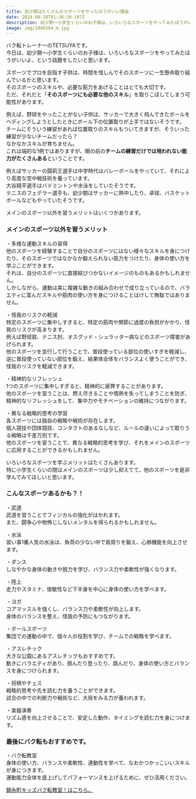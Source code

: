 ```yaml
---
title: 幼少期はたくさんのスポーツをやったほうがいい理由
date: 2024-08-28T01:30:20.187Z
description: 幼少期〜小学生くらいのお子様は、いろいろなスポーツをやってみたほうがいいよ、という話題をしたいと思います。
image: img/1946394_m.jpg
---
```

バク転トレーナーのTETSUYAです。\
今日は、幼少期〜小学生くらいのお子様は、いろいろなスポーツをやってみたほうがいいよ、という話題をしたいと思います。

スポーツでプロを目指す子供は、時間を惜しんでそのスポーツに一生懸命取り組んでいるかと思います。\
そのスポーツのスキルや、必要な筋力をあげることはとても大切です。\
ただ、それだと「**そのスポーツにも必要な他のスキル**」を取りこぼしてしまう可能性があります。

例えば、野球をやったことがない子供は、サッカーで大きく飛んできたボールをヘディングしようとしたときにボール下の位置取りが上手ではないそうです。\
チームにそういう練習があれば位置取りのスキルもついてきますが、そういった練習が少ないチームだったら？\
なかなかスキルが育ちません。\
これは端的な1例ではありますが、眼の前の**チームの練習だけでは培われない能力がたくさんある**ということです。

例えばサッカーの闘莉王選手は中学時代はバレーボールをやっていて、それにより高度な空中戦技術を養っています。\
大谷翔平選手はバドミントンや水泳をしていたそうです。\
テニスのフェデラー選手も、幼少期はサッカーに熱中したり、卓球、バスケットボールなどもやっていたそうです。

メインのスポーツ以外を習うメリットはいくつかあります。

### メインのスポーツ以外を習うメリット

・多様な運動スキルの習得\
他のスポーツを経験することで自分のスポーツにはない様々なスキルを身につけたり、そのスポーツではなかなか鍛えられない筋力をつけたり、身体の使い方を学ぶことができます。\
それは、自分のスポーツに直接結びつかないイメージのものもあるかもしれません。\
しかしながら、運動は実に複雑な動きの組み合わせで成り立っているので、バラエティに富んだスキルや筋肉の使い方を身につけることはけして無駄ではありません。

・怪我のリスクの軽減\
特定のスポーツに集中しすぎると、特定の筋肉や関節に過度の負担がかかり、怪我のリスクが高まります。\
例えば野球肩、テニス肘、オスグッド・シュラッター病などのスポーツ障害があげられます。\
他のスポーツを並行して行うことで、普段使っている部位の使いすぎを軽減し、逆に普段使っていない部位を鍛え、結果体全体をバランスよく使うことができ、怪我のリスクを軽減できます。

・精神的なリフレッシュ\
1つのスポーツに集中しすぎると、精神的に疲弊することがあります。\
他のスポーツを習うことは、燃え尽きることや情熱を失ってしまうことを防ぎ、精神的なリフレッシュをして、集中力やモチベーションの維持につながります。

・異なる戦略的思考の学習\
各スポーツには独自の戦略や戦術が存在します。\
個人競技や団体競技、コンタクトのあるなしなど、ルールの違いによって取りうる戦略は千差万別です。\
他のスポーツを習うことで、異なる戦略的思考を学び、それをメインのスポーツに応用することができるかもしれません。

いろいろなスポーツを学ぶメリットはたくさんあります。\
特に小学生くらいの間はメインのスポーツは少し抑えてて、他のスポーツを是非学んでみてほしいと思います。

### こんなスポーツあるかも？！

・武道\
武道を習うことでフィジカルの強化がはかれます。\
また、闘争心や物怖じしないメンタルを得られるかもしれません。

・水泳\
習い事1番人気の水泳は、負荷の少ない中で肩周りを鍛え、心肺機能を向上させます。

・ダンス\
しなやかな身体の動きや脱力を学び、バランス力や柔軟性が強くなります。

・陸上\
走力やスタミナ、俊敏性など下半身を中心に身体の使い方を学べます。

・ヨガ\
コアマッスルを強くし、バランス力や柔軟性が向上します。\
身体のバランスを整え、怪我の予防にもつながります。

・ボールスポーツ\
集団での運動の中で、個々人の役割を学び、チームでの戦略を学べます。

・アスレチック\
大きな公園にあるアスレチックもおすすめです。\
動きにバラエティがあり、掴んだり登ったり、跳んだり、身体の使い方とバランスを身につけられます。

・将棋やチェス\
戦略的思考や先を読む力を養うことができます。\
試合の中での判断力や戦術など、大局をみる力が養われます。

・楽器演奏\
リズム感を向上させることで、安定した動作、タイミングを読む力を身につけます。

### 最後にバク転もおすすめです。

・バク転教室\
身体の使い方、バランスや柔軟性、連動性を学べて、なおかつかっこいいスキルが身につきます。\
運動能力全体を底上げしてパフォーマンスを上げるために、ぜひ活用ください。

[錦糸町キッズバク転教室！はこちら。](https://kinshicho.back-ten.com/)